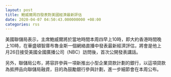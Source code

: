 ```yaml
---
layout: post
title: 鮑威爾周四發表對美國經濟最新評估
date: 2020-04-07 04:50:43.000000000 +08:00
categories: rss
---
```


美國聯儲局表示，主席鮑威爾將於當地時間本周四早上10時，即大約香港時間晚上10時，在華盛頓智庫布魯金斯一個網絡直播中發表最新經濟評估，將會是他上月26日接受美國全國廣播公司（NBC）訪問後，首次公開發表講話。

另外，聯儲局公布，將容許參與一項新推出小型企業貸款計劃的銀行，以這項貸款為抵押品向聯儲局融資，目的為鼓勵銀行參與計劃，進一步細節會在本周公布。
